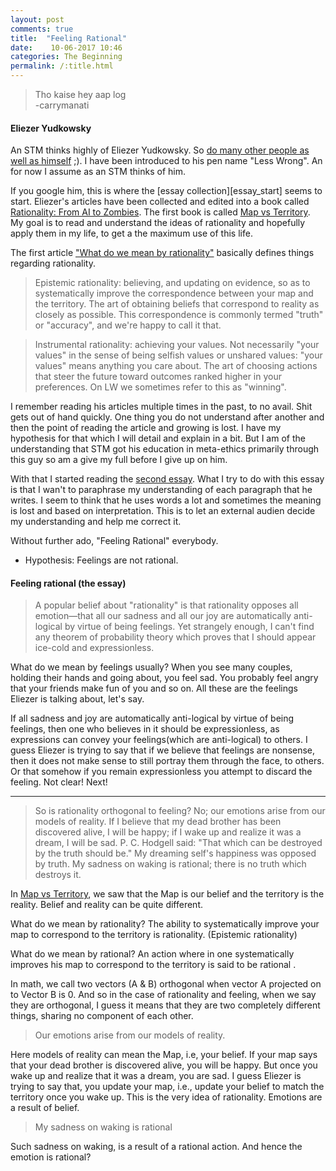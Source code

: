 ```yaml
---
layout: post
comments: true
title:  "Feeling Rational"
date:    10-06-2017 10:46
categories: The Beginning
permalink: /:title.html
---
```

> Tho kaise hey aap log    
-carrymanati 

#### Eliezer Yudkowsky

An STM thinks highly of Eliezer Yudkowsky. So [do many other people as well as himself][ele_wiki] ;). I have been introduced to his pen name "Less Wrong". An for now I assume as an STM thinks of him.

If you google him, this is where the [essay collection][essay_start] seems to start. Eliezer's articles have been collected and edited into a book called [Rationality: From AI to Zombies][ele_book]. The first book is called [Map vs Territory][ele_map]. My goal is to read and understand the ideas of rationality and hopefully apply them in my life, to get a the maximum use of this life.

The first article ["What do we mean by rationality"][ele_what] basically defines things regarding rationality.

>Epistemic rationality: believing, and updating on evidence, so as to systematically improve the correspondence between your map and the territory.  The art of obtaining beliefs that correspond to reality as closely as possible.  This correspondence is commonly termed "truth" or "accuracy", and we're happy to call it that.    

> Instrumental rationality: achieving your values. Not necessarily "your values" in the sense of being selfish values or unshared values: "your values" means anything you care about. The art of choosing actions that steer the future toward outcomes ranked higher in your preferences.  On LW we sometimes refer to this as "winning".

I remember reading his articles multiple times in the past, to no avail. Shit gets out of hand quickly. One thing you do not understand after another and then the point of reading the article and growing is lost. I have my hypothesis for that which I will detail and explain in a bit. But I am of the understanding that STM got his education in meta-ethics primarily through this guy so am a give my full before I give up on him.

With that I started reading the [second essay][ele_feeling]. What I try to do with this essay is that I wan't to paraphrase my understanding of each paragraph that he writes. I seem to think that he uses words a lot and sometimes the meaning is lost and based on interpretation. This is to let an external audien decide my understanding and help me correct it.

Without further ado, "Feeling Rational" everybody.

- Hypothesis: Feelings are not rational.

#### Feeling rational (the essay)

>A popular belief about "rationality" is that rationality opposes all emotion—that all our sadness and all our joy are automatically anti-logical by virtue of being feelings.  Yet strangely enough, I can't find any theorem of probability theory which proves that I should appear ice-cold and expressionless.

What do we mean by feelings usually?
When you see many couples, holding their hands and going about, you feel sad. You probably feel angry that your friends make fun of you and so on. All these are the feelings Eliezer is talking about, let's say. 

If all sadness and joy are automatically anti-logical by virtue of being feelings, then one who believes in it should be expressionless, as expressions can convey your feelings(which are anti-logical) to others. I guess Eliezer is trying to say that if we believe that feelings are nonsense, then it does not make sense to still portray them through the face, to others. Or that somehow if you remain expressionless you attempt to discard the feeling. Not clear! Next!

---

>So is rationality orthogonal to feeling?  No; our emotions arise from our models of reality.  If I believe that my dead brother has been discovered alive, I will be happy; if I wake up and realize it was a dream, I will be sad.  P. C. Hodgell said:  "That which can be destroyed by the truth should be."  My dreaming self's happiness was opposed by truth.  My sadness on waking is rational; there is no truth which destroys it.	

In [Map vs Territory][mvt], we saw that the Map is our belief and the territory is the reality. Belief and reality can be quite different.

What do we mean by rationality?
The ability to systematically improve your map to correspond to the territory is rationality. (Epistemic rationality)

What do we mean by rational?
An action where in one systematically improves his map to correspond to the territory is said to be rational .

In math, we call two vectors (A & B) orthogonal when vector A projected on to Vector B is 0. And so in the case of rationality and feeling, when we say they are orthogonal, I guess it means that they are two completely different things, sharing no component of each other.

>Our emotions arise from our models of reality.

Here models of reality can mean the Map, i.e, your belief. If your map says that your dead brother is discovered alive, you will be happy. But once you wake up and realize that it was a dream, you are sad. I guess Eliezer is trying to say that, you update your map, i.e., update your belief to match the territory once you wake up. This is the very idea of rationality. Emotions are a result of belief. 

> My sadness on waking is rational

Such sadness on waking, is a result of a rational action. And hence the emotion is rational?


[ele_wiki]:http://rationalwiki.org/wiki/Eliezer_Yudkowsky
[ele_start]:https://wiki.lesswrong.com/wiki/Sequences
[ele_book]:https://wiki.lesswrong.com/wiki/Sequences#Rationality:_From_AI_to_Zombies
[ele_map]:https://wiki.lesswrong.com/wiki/Map_and_Territory
[ele_what]:http://lesswrong.com/lw/31/what_do_we_mean_by_rationality/
[ele_feeling]:http://lesswrong.com/lw/hp/feeling_rational/
[tj_feeling]:/Feeling-Rational.html
[mvt]:/Map-vs-territory.html
